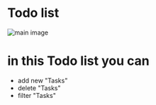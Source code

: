 # Todo list
 ![main image](src/public/designe/desktop%20preview.jpg)

# in this Todo list you can
  * add new "Tasks"
  * delete "Tasks"
  * filter "Tasks"
